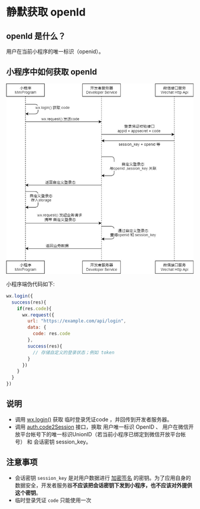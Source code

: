 # 静默获取 openId

## openId 是什么？

用户在当前小程序的唯一标识（openid）。

## 小程序中如何获取 openId

<img src="./images/api-login.jpg"/>

小程序端伪代码如下:

```js
wx.login({
  success(res){
    if(res.code){
      wx.request({
        url: "https://example.com/api/login",
        data: {
          code: res.code
        },
        success(res){
          // 存储自定义的登录状态；例如 token
        }
      })
    }
  }
})
```

## 说明
* 调用 [wx.login()](https://developers.weixin.qq.com/miniprogram/dev/api/open-api/login/wx.login.html) 获取 临时登录凭证code ，并回传到开发者服务器。
* 调用 [auth.code2Session](https://developers.weixin.qq.com/miniprogram/dev/api-backend/open-api/login/auth.code2Session.html) 接口，换取 用户唯一标识 OpenID 、 用户在微信开放平台帐号下的唯一标识UnionID（若当前小程序已绑定到微信开放平台帐号） 和 会话密钥 session_key。

## 注意事项
* 会话密钥 ``session_key`` 是对用户数据进行 [加密签名](https://developers.weixin.qq.com/miniprogram/dev/framework/open-ability/signature.html) 的密钥。为了应用自身的数据安全，开发者服务器**不应该把会话密钥下发到小程序，也不应该对外提供这个密钥**。
* 临时登录凭证 ``code`` 只能使用一次